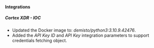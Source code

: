 
#### Integrations
##### Cortex XDR - IOC
- Updated the Docker image to: *demisto/python3:3.10.9.42476*.
- Added the *API Key ID* and *API Key* integration parameters to support credentials fetching object.

